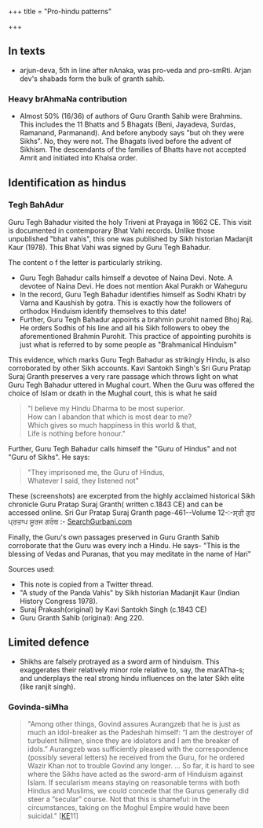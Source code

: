 +++
title = "Pro-hindu patterns"

+++
## In texts
- arjun-deva, 5th in line after nAnaka, was pro-veda and pro-smRti. Arjan dev's shabads form the bulk of granth sahib.

### Heavy brAhmaNa contribution
- Almost 50% (16/36) of authors of Guru Granth Sahib were Brahmins. This includes the 11 Bhatts and 5 Bhagats (Beni, Jayadeva, Surdas, Ramanand, Parmanand). And before anybody says "but oh they were Sikhs". No, they were not. The Bhagats lived before the advent of Sikhism.  The descendants of the families of Bhatts have not accepted Amrit and initiated into Khalsa order.


## Identification as hindus
### Tegh BahAdur
Guru Tegh Bahadur visited the holy Triveni at Prayaga in 1662 CE. This visit is documented in contemporary Bhat Vahi records. Unlike those unpublished "bhat vahis", this one was published by Sikh historian Madanjit Kaur (1978). This Bhat Vahi was signed by Guru Tegh Bahadur.

The content o f the letter is particularly striking.

- Guru Tegh Bahadur calls himself a devotee of Naina Devi. Note. A devotee of Naina Devi. He does not mention Akal Purakh or Waheguru
- In the record, Guru Tegh Bahadur identifies himself as Sodhi Khatri by Varna and Kaushish by gotra. This is exactly how the followers of orthodox Hinduism identify themselves to this date!
- Further, Guru Tegh Bahadur appoints a brahmin purohit named Bhoj Raj. He orders Sodhis of his line and all his Sikh followers to obey the aforementioned Brahmin Purohit. This practice of appointing purohits is just what is referred to by some people as "Brahmanical Hinduism"

This evidence, which marks Guru Tegh Bahadur as strikingly Hindu, is also corroborated by other Sikh accounts. Kavi Santokh Singh's Sri Guru Pratap Suraj Granth preserves a very rare passage which throws light on what Guru Tegh Bahadur uttered in Mughal court. When the Guru was offered the choice of Islam or dεath in the Mughal court, this is what he said

> "I believe my Hindu Dharma to be most superior.  
How can I abandon that which is most dear to me?  
Which gives so much happiness in this world & that,  
Life is nothing before honour."  

Further, Guru Tegh Bahadur calls himself the "Guru of Hindus" and not "Guru of Sikhs". He says:

> "They imprisoned me, the Guru of Hindus,  
Whatever I said, they listened not"  

These (screenshots) are excerpted from the highly acclaimed historical Sikh chronicle Guru Pratap Suraj Granth( written c.1843 CE) and can be accessed online. Sri Gur Pratap Suraj Granth page-461--Volume 12-:-ਸ੍ਰੀ ਗੁਰ ਪ੍ਰਤਾਪ ਸੂਰਜ ਗਰੰਥ :- [SearchGurbani.com](https://www.searchgurbani.com/sri-gur-pratap-suraj-granth/page/461/volume/12/hindi)

Finally, the Guru's own passages preserved in Guru Granth Sahib corroborate that the Guru was every inch a Hindu. He says- "This is the blessing of Vedas and Puranas, that you may meditate in the name of Hari"

Sources used:

- This note is copied from a Twitter thread.
- "A study of the Panda Vahis" by Sikh historian Madanjit Kaur (Indian History Congress 1978).
- Suraj Prakash(original) by Kavi Santokh Singh (c.1843 CE)
- Guru Granth Sahib (original): Ang 220.

## Limited defence
- Shikhs are falsely protrayed as a sword arm of hinduism. This exaggerates their relatively minor role relative to, say, the marATha-s; and underplays the real strong hindu influences on the later Sikh elite (like ranjit singh).

### Govinda-siMha
> "Among other things, Govind assures Aurangzeb that he is just as much an idol-breaker as the Padeshah himself: “I am the destroyer of turbulent hillmen, since they are idolators and I am the breaker of idols.” Aurangzeb was sufficiently pleased with the correspondence (possibly several letters) he received from the Guru, for he ordered Wazir Khan not to trouble Govind any longer. ... So far, it is hard to see where the Sikhs have acted as the sword-arm of Hinduism against Islam. If secularism means staying on reasonable terms with both Hindus and Muslims, we could concede that the Gurus generally did steer a “secular” course. Not that this is shameful: in the circumstances, taking on the Moghul Empire would have been suicidal." \[[KE](http://koenraadelst.blogspot.com/2011/12/guru-tegh-bahadurs-martyrdom.html)11\]